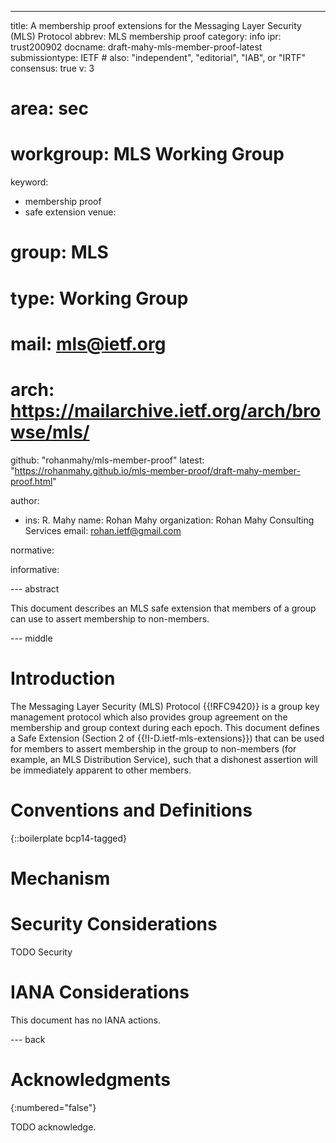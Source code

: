 ---
title: A membership proof extensions for the Messaging Layer Security (MLS) Protocol
abbrev: MLS membership proof
category: info
ipr: trust200902
docname: draft-mahy-mls-member-proof-latest
submissiontype: IETF  # also: "independent", "editorial", "IAB", or "IRTF"
consensus: true
v: 3
# area: sec
# workgroup: MLS Working Group
keyword:
 - membership proof
 - safe extension
venue:
#  group: MLS
#  type: Working Group
#  mail: mls@ietf.org
#  arch: https://mailarchive.ietf.org/arch/browse/mls/
  github: "rohanmahy/mls-member-proof"
  latest: "https://rohanmahy.github.io/mls-member-proof/draft-mahy-member-proof.html"

author:
 -  ins: R. Mahy
    name: Rohan Mahy
    organization: Rohan Mahy Consulting Services
    email: rohan.ietf@gmail.com

normative:

informative:


--- abstract

This document describes an MLS safe extension that members of a group
can use to assert membership to non-members.

--- middle

# Introduction

The Messaging Layer Security (MLS) Protocol {{!RFC9420}} is a group key
management protocol which also provides group agreement on the membership
and group context during each epoch. This document defines a Safe Extension
(Section 2 of {{!I-D.ietf-mls-extensions}}) that can be used for members to
assert membership in the group to non-members (for example, an MLS
Distribution Service), such that a dishonest assertion will be immediately
apparent to other members.

# Conventions and Definitions

{::boilerplate bcp14-tagged}

# Mechanism


# Security Considerations

TODO Security


# IANA Considerations

This document has no IANA actions.


--- back

# Acknowledgments
{:numbered="false"}

TODO acknowledge.
